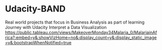 # Udacity-BAND
Real world projects that focus in Business Analysis as part of learning Journey with Udacity
Interpret a Data Visualization
https://public.tableau.com/views/MakeoverMonday34Malaria_0/MalariainAfrica?:embed=y&:showVizHome=no&:display_count=y&:display_static_image=y&:bootstrapWhenNotified=true
